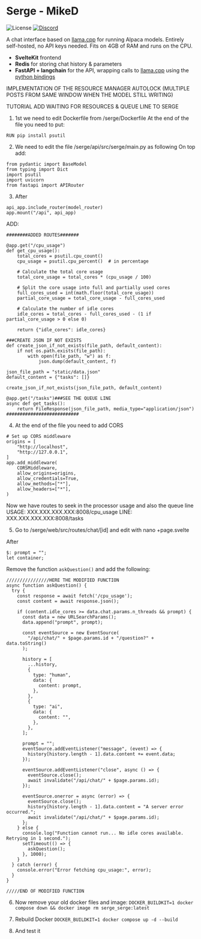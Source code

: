 # Serge - MikeD
![License](https://img.shields.io/github/license/nsarrazin/serge)
[![Discord](https://img.shields.io/discord/1088427963801948201?label=Discord)](https://discord.gg/62Hc6FEYQH)

A chat interface based on [llama.cpp](https://github.com/ggerganov/llama.cpp) for running Alpaca models. Entirely self-hosted, no API keys needed. Fits on 4GB of RAM and runs on the CPU.

- **SvelteKit** frontend
- **Redis** for storing chat history & parameters
- **FastAPI + langchain** for the API, wrapping calls to [llama.cpp](https://github.com/ggerganov/llama.cpp) using the [python bindings](https://github.com/abetlen/llama-cpp-python)

IMPLEMENTATION OF THE RESOURCE MANAGER
AUTOLOCK (MULTIPLE POSTS FROM SAME WINDOW WHEN THE MODEL STILL WRITING)


TUTORIAL ADD WAITING FOR RESOURCES & QUEUE LINE TO SERGE

1. 1st we need to edit Dockerfile from /serge/Dockerfile
At the end of the file you need to put:
```
RUN pip install psutil
```

2. We need to edit the file /serge/api/src/serge/main.py as following
On top add:
```
from pydantic import BaseModel
from typing import Dict
import psutil
import uvicorn
from fastapi import APIRouter
```

3. After
```
api_app.include_router(model_router)
app.mount("/api", api_app)
```
ADD:
```
########ADDED ROUTES#######

@app.get("/cpu_usage")
def get_cpu_usage():
    total_cores = psutil.cpu_count()
    cpu_usage = psutil.cpu_percent()  # in percentage

    # Calculate the total core usage
    total_core_usage = total_cores * (cpu_usage / 100)

    # Split the core usage into full and partially used cores
    full_cores_used = int(math.floor(total_core_usage))
    partial_core_usage = total_core_usage - full_cores_used

    # Calculate the number of idle cores
    idle_cores = total_cores - full_cores_used - (1 if partial_core_usage > 0 else 0)

    return {"idle_cores": idle_cores}

###CREATE JSON IF NOT EXISTS
def create_json_if_not_exists(file_path, default_content):
    if not os.path.exists(file_path):
        with open(file_path, "w") as f:
            json.dump(default_content, f)

json_file_path = "static/data.json"
default_content = {"tasks": []}

create_json_if_not_exists(json_file_path, default_content)

@app.get("/tasks")###SEE THE QUEUE LINE
async def get_tasks():
    return FileResponse(json_file_path, media_type="application/json")
###########################
```

4. At the end of the file you need to add CORS
```
# Set up CORS middleware
origins = [
    "http://localhost",
    "http://127.0.0.1",
]
app.add_middleware(
    CORSMiddleware,
    allow_origins=origins,
    allow_credentials=True,
    allow_methods=["*"],
    allow_headers=["*"],
)
```
Now we have routes to seek in the processor usage and also the queue line
USAGE: XXX.XXX.XXX.XXX:8008/cpu_usage
LINE: XXX.XXX.XXX.XXX:8008/tasks



5. Go to /serge/web/src/routes/chat/[id] and edit with nano +page.svelte

After  
 ```
 $: prompt = "";
let container;
```
Remove the function ```askQuestion()``` and add the following:

```
////////////////HERE THE MODIFIED FUNCTION
async function askQuestion() {
  try {
    const response = await fetch('/cpu_usage');
    const content = await response.json();

    if (content.idle_cores >= data.chat.params.n_threads && prompt) {
      const data = new URLSearchParams();
      data.append("prompt", prompt);

      const eventSource = new EventSource(
        "/api/chat/" + $page.params.id + "/question?" + data.toString()
      );

      history = [
        ...history,
        {
          type: "human",
          data: {
            content: prompt,
          },
        },
        {
          type: "ai",
          data: {
            content: "",
          },
        },
      ];

      prompt = "";
      eventSource.addEventListener("message", (event) => {
        history[history.length - 1].data.content += event.data;
      });

      eventSource.addEventListener("close", async () => {
        eventSource.close();
        await invalidate("/api/chat/" + $page.params.id);
      });

      eventSource.onerror = async (error) => {
        eventSource.close();
        history[history.length - 1].data.content = "A server error occurred.";
        await invalidate("/api/chat/" + $page.params.id);
      };
    } else {
      console.log("Function cannot run... No idle cores available. Retrying in 1 second.");
      setTimeout(() => {
        askQuestion();
      }, 1000);
    }
  } catch (error) {
    console.error("Error fetching cpu_usage:", error);
  }
}

/////END OF MODIFIED FUNCTION
```

6. Now remove your old docker files and image: 
```DOCKER_BUILDKIT=1 docker compose down && docker image rm serge_serge:latest```
7. Rebuild Docker
```DOCKER_BUILDKIT=1 docker compose up -d --build```

8. And test it

